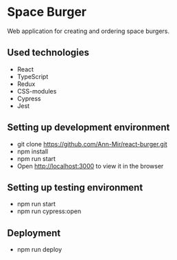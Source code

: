 # Space Burger

Web application for creating and ordering space burgers.

## Used technologies

- React
- TypeScript
- Redux
- CSS-modules
- Cypress
- Jest

## Setting up development environment

- git clone https://github.com/Ann-Mir/react-burger.git
- npm install
- npm run start
- Open [http://localhost:3000](http://localhost:3000) to view it in the browser


## Setting up testing environment

- npm run start
- npm run cypress:open

## Deployment

- npm run deploy

